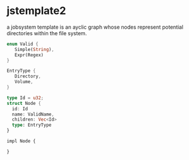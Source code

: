 # jstemplate2
a jobsystem template is  an ayclic graph whose nodes represent potential directories within the file system.

```rust
enum Valid {
   Simple(String),
   Expr(Regex)
}

EntryType {
   Directory,
   Volume,
}

type Id = u32;
struct Node {
  id: Id
  name: ValidName,
  children: Vec<Id>
  type: EntryType
}

impl Node {

}
```
